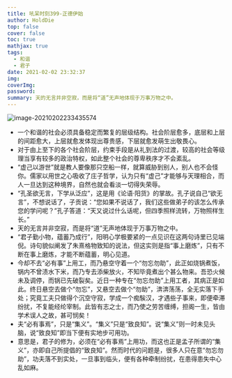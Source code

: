 ```yaml
---
title: 吼呆时刻399-正德伊始
author: HoldDie
top: false
cover: false
toc: true
mathjax: true
tags:
  - 和谐
  - 君子
date: 2021-02-02 23:32:37
img:
coverImg:
password:
summary: 天的无言并非空寂，而是将“道”无声地体现于万事万物之中。
---
```


![image-20210202233435574](https://cdn.jsdelivr.net/gh/HoldDie/img1/20210202233435.png)

-  一个和谐的社会必须具备稳定而繁复的层级结构。社会阶层愈多，底层和上层的间距愈大，上层就愈发体现出尊贵感，下层就愈发萌生出敬畏心。
- 对于由上至下的各个社会阶层，约束手段是从礼到法的过渡，较高的社会等级理当享有较多的政治特权，如此整个社会的尊卑秩序才不会紊乱。
- “虚己以游世”就是教人要像那只空船一样，就算威胁到别人，别人也不会怪你。儒家以用世之心吸收了庄子哲学，认为只有“虚己”才能够与天理相合，而人一旦达到这种境界，自然也就会看淡一切得失荣辱。
- “孔圣欲无言，下学从泛应”，这是用《论语·阳货》的掌故。孔子说自己“欲无言”，不想说话了，子贡说：“您如果不说话了，我们这些做弟子的该怎么传承您的学问呢？”孔子答道：“天又说过什么话呢，但四季照样流转，万物照样生长。”
- 天的无言并非空寂，而是将“道”无声地体现于万事万物之中。
- “君子勤小物，蕴蓄乃成行”，阳明心学极要紧的一点见识在这两句诗里已见端倪。诗句貌似阐发了朱熹格物致知的说法，但这实则是指“事上磨炼”，只有不断在事上磨炼，才能不断蕴蓄，明心见道。
- 今却不去“必有事”上用工，而乃悬空守着一个“勿忘勿助”，此正如烧锅煮饭，锅内不曾渍水下米，而乃专去添柴放火，不知毕竟煮出个甚么物来。吾恐火候未及调停，而锅已先破裂矣。近日一种专在“勿忘勿助”上用工者，其病正是如此。终日悬空去做个“勿忘”，又悬空去做个“勿助”，渀渀荡荡，全无实落下手处；究竟工夫只做得个沉空守寂，学成一个痴騃汉，才遇些子事来，即便牵滞纷扰，不复能经纶宰制。此皆有志之士，而乃使之劳苦缠缚，担阁一生，皆由学术误人之故，甚可悯矣！
- 夫“必有事焉”，只是“集义”。“集义”只是“致良知”。说“集义”则一时未见头脑，说“致良知”即当下便有实地步可用功。
- 意思是，君子的修为，必须在“必有事焉”上用功，而这也正是孟子所谓的“集义”，亦即自己所提倡的“致良知”。然而时代的问题是，很多人只在意“勿忘勿助”，功夫落不到实处，一旦事到临头，便有各种牵制纷扰，在患得患失中心乱如麻。